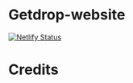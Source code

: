 # Getdrop-website

[![Netlify Status](https://api.netlify.com/api/v1/badges/d31dae8b-13ee-4a90-bfc8-5e0c64565898/deploy-status)](https://app.netlify.com/sites/getdrop/deploys)

# Credits

